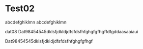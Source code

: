 # Test02
abcdefghiklmn
abcdefghiklmn

dat08
Dat98454545dklsfjdkldjdfsfdsfhfghgfgfhgffdfgddaasaaiaui


Dat98454545dklsfjdkldjdfsfdsfhfghgfgfhgf
